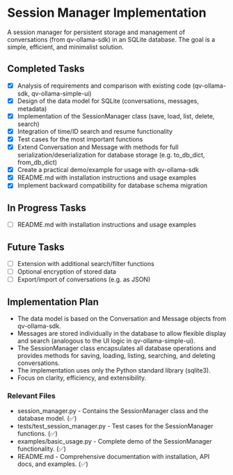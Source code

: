 # Session Manager Implementation

A session manager for persistent storage and management of conversations (from qv-ollama-sdk) in an SQLite database. The goal is a simple, efficient, and minimalist solution.

## Completed Tasks

- [x] Analysis of requirements and comparison with existing code (qv-ollama-sdk, qv-ollama-simple-ui)
- [x] Design of the data model for SQLite (conversations, messages, metadata)
- [x] Implementation of the SessionManager class (save, load, list, delete, search)
- [x] Integration of time/ID search and resume functionality
- [x] Test cases for the most important functions
- [x] Extend Conversation and Message with methods for full serialization/deserialization for database storage (e.g. to_db_dict, from_db_dict)
- [x] Create a practical demo/example for usage with qv-ollama-sdk
- [x] README.md with installation instructions and usage examples
- [x] Implement backward compatibility for database schema migration

## In Progress Tasks

- [ ] README.md with installation instructions and usage examples

## Future Tasks

- [ ] Extension with additional search/filter functions
- [ ] Optional encryption of stored data
- [ ] Export/import of conversations (e.g. as JSON)

## Implementation Plan

- The data model is based on the Conversation and Message objects from qv-ollama-sdk.
- Messages are stored individually in the database to allow flexible display and search (analogous to the UI logic in qv-ollama-simple-ui).
- The SessionManager class encapsulates all database operations and provides methods for saving, loading, listing, searching, and deleting conversations.
- The implementation uses only the Python standard library (sqlite3).
- Focus on clarity, efficiency, and extensibility.

### Relevant Files

- session_manager.py - Contains the SessionManager class and the database model. (✅)
- tests/test_session_manager.py - Test cases for the SessionManager functions. (✅)
- examples/basic_usage.py - Complete demo of the SessionManager functionality. (✅)
- README.md - Comprehensive documentation with installation, API docs, and examples. (✅) 